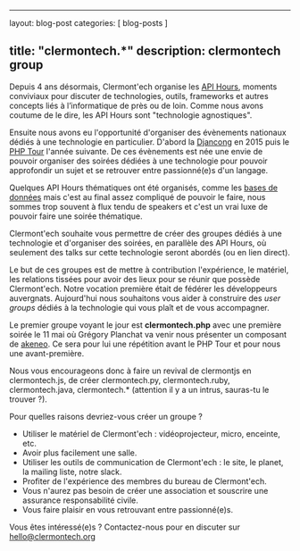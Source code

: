 ---
layout: blog-post
categories: [ blog-posts ]

title: "clermontech.*"
description: clermontech group
------

Depuis 4 ans désormais, Clermont'ech organise les [API Hours](http://clermontech.org/api-hours/),
moments conviviaux pour discuter de technologies, outils,
frameworks et autres concepts liés à l’informatique de près ou de loin. Comme
nous avons coutume de le dire, les API Hours sont "technologie agnostiques".

Ensuite nous avons eu l'opportunité d'organiser des évènements nationaux dédiés
à une technologie en particulier. D'abord la [Djancong](http://clermontech.org/blog-posts/djangcong-2015-a-clermont-ferrand.html)
en 2015 puis le [PHP Tour](http://clermontech.org/blog-posts/phptour-clermont-fd-2016.html) l'année suivante.
De ces évènements est née une envie de pouvoir organiser des soirées dédiées à une
technologie pour pouvoir approfondir un sujet et se retrouver entre passionné(e)s d'un
langage.

Quelques API Hours thématiques ont été organisés, comme les [bases de données](http://clermontech.org/api-hours/api-hour-22.html)
mais c'est au final assez compliqué de pouvoir le faire, nous sommes trop souvent à
flux tendu de speakers et c'est un vrai luxe de pouvoir faire une soirée thématique.

Clermont'ech souhaite vous permettre de créer des groupes dédiés à une
technologie et d'organiser des soirées, en parallèle des API Hours, où seulement
des talks sur cette technologie seront abordés (ou en lien direct).

Le but de ces groupes est de mettre à contribution l'expérience, le matériel, les
relations tissées pour avoir des lieux pour se réunir que possède Clermont'ech.
Notre vocation première était de fédérer les développeurs auvergnats. Aujourd'hui
nous souhaitons vous aider à construire des *user groups* dédiés à la technologie
qui vous plaît et de vous accompagner.

Le premier groupe voyant le jour est **clermontech.php** avec une première soirée le
11 mai où Grégory Planchat va venir nous présenter un composant de [akeneo](https://www.akeneo.com/fr/).
Ce sera pour lui une répétition avant le PHP Tour et pour nous une avant-première.

Nous vous encourageons donc à faire un revival de clermontjs en clermontech.js, de créer clermontech.py, clermontech.ruby, clermontech.java, clermontech.* (attention il y a un intrus, sauras-tu le trouver ?).

Pour quelles raisons devriez-vous créer un groupe ?

- Utiliser le matériel de Clermont'ech : vidéoprojecteur, micro, enceinte, etc.
- Avoir plus facilement une salle.
- Utiliser les outils de communication de Clermont'ech : le site, le planet, la mailing liste, notre slack.
- Profiter de l'expérience des membres du bureau de Clermont'ech.
- Vous n'aurez pas besoin de créer une association et souscrire une assurance responsabilité civile.
- Vous faire plaisir en vous retrouvant entre passionné(e)s.

Vous êtes intéressé(e)s ? Contactez-nous pour en discuter sur [hello@clermontech.org](mailto:hello@clermontech.org)
